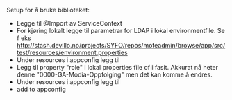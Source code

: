 Setup for å bruke biblioteket:

- Legge til @Import av ServiceContext
- For kjøring lokalt legge til parametrar for LDAP i lokal environmentfile. Se f eks http://stash.devillo.no/projects/SYFO/repos/moteadmin/browse/app/src/test/resources/environment.properties
- Under resources i appconfig legg til         <ldap alias="ldap" mapToProperty="ldap"/>
- Legg til property "role" i lokal properties file of i fasit. Akkurat nå heter denne "0000-GA-Modia-Oppfolging" men det kan komme å endres.
- Under resources i appconfig legg til            <rest alias="abac.pdp.endpoint" mapToProperty="abac.endpoint" />
- add     <abacSecurity serviceUserResourceAlias="srvveilarbsituasjon"/> to appconfig
